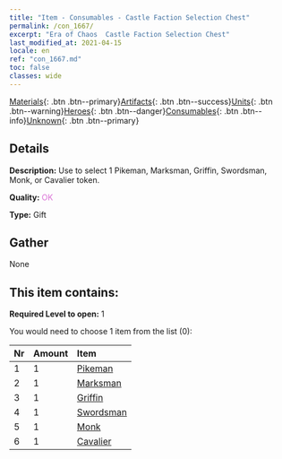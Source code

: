 ```yaml
---
title: "Item - Consumables - Castle Faction Selection Chest"
permalink: /con_1667/
excerpt: "Era of Chaos  Castle Faction Selection Chest"
last_modified_at: 2021-04-15
locale: en
ref: "con_1667.md"
toc: false
classes: wide
---
```

 [Materials](/Items/){: .btn .btn--primary}[Artifacts](/Items/Artifacts/){: .btn .btn--success}[Units](/Items/Units/){: .btn .btn--warning}[Heroes](/Items/Heroes/){: .btn .btn--danger}[Consumables](/Items/Consumables/){: .btn .btn--info}[Unknown](/Items/Unknown/){: .btn .btn--primary}

## Details
 **Description:** Use to select 1 Pikeman, Marksman, Griffin, Swordsman, Monk, or Cavalier token.

 **Quality:** <span style="color: #DA70D6">OK</span>

 **Type:** Gift

## Gather

  None

## This item contains:

 **Required Level to open:** 1

 You would need to choose 1 item from the list (0):

  | Nr | Amount |     Item    |
  |:---|:-------|:------------|
  | 1 | 1 | [Pikeman](/Items/unt_190/) |  | 
  | 2 | 1 | [Marksman](/Items/unt_191/) |  | 
  | 3 | 1 | [Griffin](/Items/unt_192/) |  | 
  | 4 | 1 | [Swordsman](/Items/unt_193/) |  | 
  | 5 | 1 | [Monk](/Items/unt_194/) |  | 
  | 6 | 1 | [Cavalier ](/Items/unt_195/) |  | 
